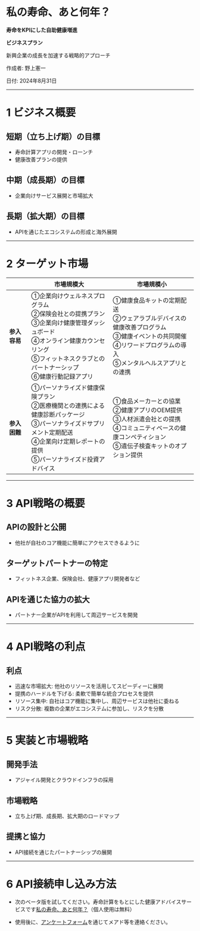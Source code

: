 
#  私の寿命、あと何年？

**寿命をKPIにした自助健康増進**

****ビジネスプラン****

新興企業の成長を加速する戦略的アプローチ

作成者: 野上憲一 

日付: 2024年8月31日

---

# 1 ビジネス概要

## 短期（立ち上げ期）の目標
- 寿命計算アプリの開発・ローンチ
- 健康改善プランの提供

## 中期（成長期）の目標
- 企業向けサービス展開と市場拡大

## 長期（拡大期）の目標
- APIを通じたエコシステムの形成と海外展開

---

# 2 ターゲット市場


|                  | 市場規模大                               | 市場規模小                               |
| ---------------- | ---------------------------------------------------- | ---------------------------------------------------- |
| **参入容易** | ①企業向けウェルネスプログラム<br>②保険会社との提携プラン<br>③企業向け健康管理ダッシュボード<br>④オンライン健康カウンセリング<br>⑤フィットネスクラブとのパートナーシップ<br>⑥健康行動記録アプリ | ①健康食品キットの定期配送<br>②ウェアラブルデバイスの健康改善プログラム<br>③健康イベントの共同開催<br>④リワードプログラムの導入<br>⑤メンタルヘルスアプリとの連携 |
| **参入困難** | ①パーソナライズド健康保険プラン<br>②医療機関との連携による健康診断パッケージ<br>③パーソナライズドサプリメント定期配送<br>④企業向け定期レポートの提供<br>⑤パーソナライズド投資アドバイス | ①食品メーカーとの協業<br>②健康アプリのOEM提供<br>③人材派遣会社との提携<br>④コミュニティベースの健康コンペティション<br>⑤遺伝子検査キットのオプション提供 |

---

# 3 API戦略の概要

## APIの設計と公開
- 他社が自社のコア機能に簡単にアクセスできるように

## ターゲットパートナーの特定
- フィットネス企業、保険会社、健康アプリ開発者など

## APIを通じた協力の拡大
- パートナー企業がAPIを利用して周辺サービスを開発

---

# 4 API戦略の利点

## 利点
- 迅速な市場拡大: 他社のリソースを活用してスピーディーに展開
- 提携のハードルを下げる: 柔軟で簡単な統合プロセスを提供
- リソース集中: 自社はコア機能に集中し、周辺サービスは他社に委ねる
- リスク分散: 複数の企業がエコシステムに参加し、リスクを分散

---

# 5 実装と市場戦略

## 開発手法
- アジャイル開発とクラウドインフラの採用

## 市場戦略
- 立ち上げ期、成長期、拡大期のロードマップ

## 提携と協力
- API接続を通じたパートナーシップの展開

----

# 6 API接続申し込み方法

- 次のベータ版を試してください。寿命計算をもとにした健康アドバイスサービスです[私の寿命、あと何年？](https://medicalhealth.blob.core.windows.net/medicalhealth/index.html)（個人使用は無料）

- 使用後に、[アンケートフォーム](https://docs.google.com/forms/d/e/1FAIpQLScSKMGFgLAcHFeaQ9nG3YozRF3mczSJlH37I0nncOTeQ8oYbg/viewform?usp=sf_link)を通じてメアド等を連絡ください。




